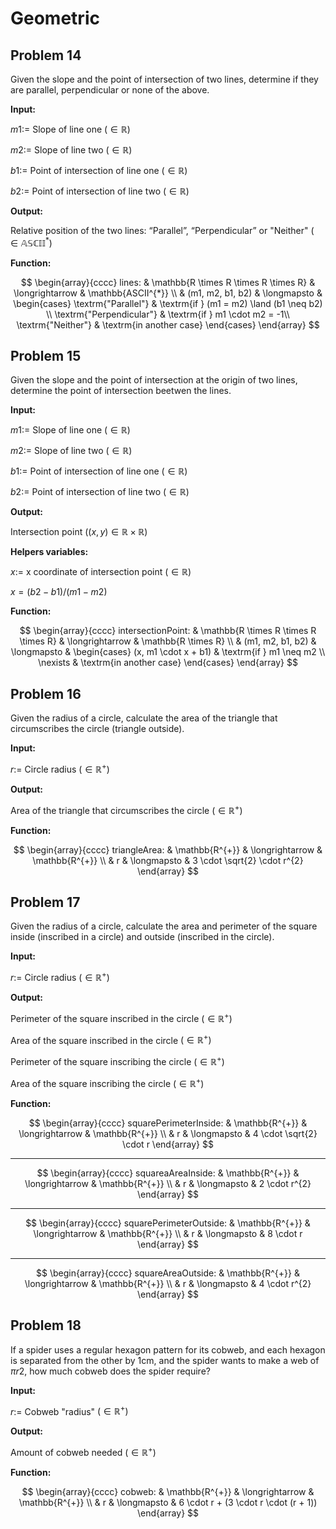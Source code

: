 # Geometric

## Problem 14

Given the slope and the point of intersection of two lines, determine if they are parallel, perpendicular or none of the above.

**Input:**

$m1:=$ Slope of line one $(\in \mathbb{R})$

$m2:=$ Slope of line two $(\in \mathbb{R})$

$b1:=$ Point of intersection of line one $(\in \mathbb{R})$

$b2:=$ Point of intersection of line two $(\in \mathbb{R})$

**Output:**

Relative position of the two lines: “Parallel”, “Perpendicular” or "Neither" $(\in \mathbb{ASCII^{*}})$

**Function:**

$$
\begin{array}{cccc}
lines: & \mathbb{R \times R \times R \times R} & \longrightarrow & \mathbb{ASCII^{*}} \\
& (m1, m2, b1, b2) & \longmapsto &
\begin{cases}
\textrm{"Parallel"} & \textrm{if } (m1 = m2) \land (b1 \neq b2) \\
\textrm{"Perpendicular"} & \textrm{if } m1 \cdot m2 = -1\\
\textrm{"Neither"} & \textrm{in another case}
\end{cases}
\end{array}
$$

## Problem 15

Given the slope and the point of intersection at the origin of two lines, determine the point of intersection beetwen the lines.

**Input:**

$m1:=$ Slope of line one $(\in \mathbb{R})$

$m2:=$ Slope of line two $(\in \mathbb{R})$

$b1:=$ Point of intersection of line one $(\in \mathbb{R})$

$b2:=$ Point of intersection of line two $(\in \mathbb{R})$

**Output:**

Intersection point $((x, y) \in \mathbb{R \times R})$

**Helpers variables:**

$x:=$ x coordinate of intersection point $(\in \mathbb{R})$

$x = (b2 - b1) / (m1 - m2)$

**Function:**

$$
\begin{array}{cccc}
intersectionPoint: & \mathbb{R \times R \times R \times R} & \longrightarrow & \mathbb{R \times R} \\
& (m1, m2, b1, b2) & \longmapsto &
\begin{cases}
(x, m1 \cdot x + b1) & \textrm{if } m1 \neq m2 \\
\nexists & \textrm{in another case}
\end{cases}
\end{array}
$$

## Problem 16

Given the radius of a circle, calculate the area of ​​the triangle that circumscribes the circle (triangle outside).

**Input:**

$r:=$ Circle radius $(\in \mathbb{R^{+}})$

**Output:**

Area of ​​the triangle that circumscribes the circle $(\in \mathbb{R^{+}})$

**Function:**

$$
\begin{array}{cccc}
triangleArea: & \mathbb{R^{+}} & \longrightarrow & \mathbb{R^{+}} \\
& r & \longmapsto & 3 \cdot \sqrt{2} \cdot r^{2}
\end{array}
$$

## Problem 17

Given the radius of a circle, calculate the area and perimeter of the square inside (inscribed in a circle) and outside (inscribed in the circle).

**Input:**

$r:=$ Circle radius $(\in \mathbb{R^{+}})$

**Output:**

Perimeter of the square inscribed in the circle $(\in\mathbb{R^{+}})$

Area of ​​the square inscribed in the circle $(\in\mathbb{R^{+}})$

Perimeter of the square inscribing the circle $(\in\mathbb{R^{+}})$

Area of ​​the square inscribing the circle $(\in\mathbb{R^{+}})$

**Function:**

$$
\begin{array}{cccc}
squarePerimeterInside: & \mathbb{R^{+}} & \longrightarrow & \mathbb{R^{+}} \\
& r & \longmapsto & 4 \cdot \sqrt{2} \cdot r
\end{array}
$$

---

$$
\begin{array}{cccc}
squareaAreaInside: & \mathbb{R^{+}} & \longrightarrow & \mathbb{R^{+}} \\
& r & \longmapsto & 2 \cdot r^{2}
\end{array}
$$

---

$$
\begin{array}{cccc}
squarePerimeterOutside: & \mathbb{R^{+}} & \longrightarrow & \mathbb{R^{+}} \\
& r & \longmapsto & 8 \cdot r
\end{array}
$$

---

$$
\begin{array}{cccc}
squareAreaOutside: & \mathbb{R^{+}} & \longrightarrow & \mathbb{R^{+}} \\
& r & \longmapsto & 4 \cdot r^{2}
\end{array}
$$

## Problem 18

If a spider uses a regular hexagon pattern for its cobweb, and each hexagon is separated from the other by 1cm, and the spider wants to make a web of $πr2$, how much cobweb does the spider require?

**Input:**

$r:=$ Cobweb "radius" $(\in \mathbb{R^{+}})$

**Output:**

Amount of cobweb needed $(\in \mathbb{R^{+}})$

**Function:**

$$
\begin{array}{cccc}
cobweb: & \mathbb{R^{+}} & \longrightarrow & \mathbb{R^{+}} \\
& r & \longmapsto & 6 \cdot r + (3 \cdot r \cdot (r + 1))
\end{array}
$$
